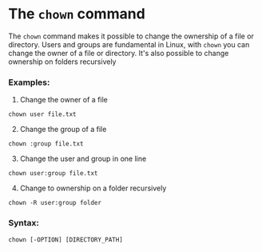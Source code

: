 # The `chown` command

The `chown` command makes it possible to change the ownership of a file or directory.  Users and groups are fundamental in Linux, with `chown` you can 
change the owner of a file or directory. It's also possible to change ownership on folders recursively

### Examples:

1. Change the owner of a file 

```
chown user file.txt
```

2. Change the group of a file

```
chown :group file.txt
```

3. Change the user and group in one line

```
chown user:group file.txt
```

4. Change to ownership on a folder recursively

```
chown -R user:group folder
```

### Syntax:

```
chown [-OPTION] [DIRECTORY_PATH]
```